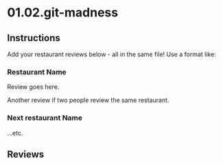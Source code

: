 # 01.02.git-madness

## Instructions

Add your restaurant reviews below - all in the same file! Use a format like:

### Restaurant Name

Review goes here.

Another review if two people review the same restaurant.

### Next restaurant Name

...etc.

## Reviews
